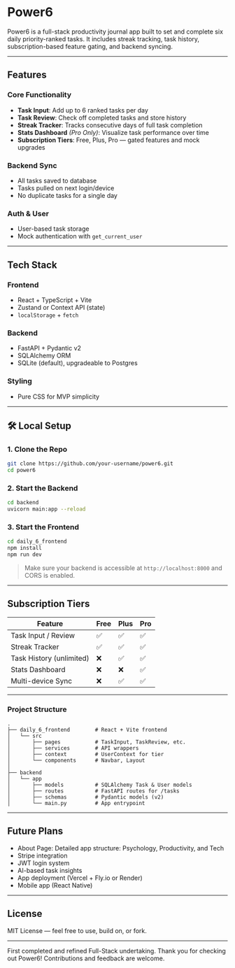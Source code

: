 # Power6

Power6 is a full-stack productivity journal app built to set and complete six daily priority-ranked tasks. It includes streak tracking, task history, subscription-based feature gating, and backend syncing.

---

##  Features

### Core Functionality
- **Task Input**: Add up to 6 ranked tasks per day
- **Task Review**: Check off completed tasks and store history
- **Streak Tracker**: Tracks consecutive days of full task completion
- **Stats Dashboard** *(Pro Only)*: Visualize task performance over time
- **Subscription Tiers**: Free, Plus, Pro — gated features and mock upgrades

###  Backend Sync
- All tasks saved to database
- Tasks pulled on next login/device
- No duplicate tasks for a single day

###  Auth & User
- User-based task storage
- Mock authentication with `get_current_user`

---

##  Tech Stack

### Frontend
- React + TypeScript + Vite
- Zustand or Context API (state)
- `localStorage` + `fetch`

### Backend
- FastAPI + Pydantic v2
- SQLAlchemy ORM
- SQLite (default), upgradeable to Postgres

### Styling
- Pure CSS for MVP simplicity

---

## 🛠 Local Setup

### 1. Clone the Repo
```bash
git clone https://github.com/your-username/power6.git
cd power6
```

### 2. Start the Backend
```bash
cd backend
uvicorn main:app --reload
```

### 3. Start the Frontend
```bash
cd daily_6_frontend
npm install
npm run dev
```

> Make sure your backend is accessible at `http://localhost:8000` and CORS is enabled.

---

## Subscription Tiers
| Feature                  | Free | Plus | Pro  |
|--------------------------|------|------|------|
| Task Input / Review      | ✅   | ✅   | ✅   |
| Streak Tracker           | ✅   | ✅   | ✅   |
| Task History (unlimited) | ❌   | ✅   | ✅   |
| Stats Dashboard          | ❌   | ❌   | ✅   |
| Multi-device Sync        | ❌   | ✅   | ✅   |

---

### Project Structure
```
.
├── daily_6_frontend        # React + Vite frontend
│   └── src
│       ├── pages           # TaskInput, TaskReview, etc.
│       ├── services        # API wrappers
│       ├── context         # UserContext for tier
│       └── components      # Navbar, Layout
│
├── backend
│   └── app
│       ├── models          # SQLAlchemy Task & User models
│       ├── routes          # FastAPI routes for /tasks
│       ├── schemas         # Pydantic models (v2)
│       └── main.py         # App entrypoint
```

---

## Future Plans
- About Page: Detailed app structure: Psychology, Productivity, and Tech
- Stripe integration
- JWT login system
- AI-based task insights
- App deployment (Vercel + Fly.io or Render)
- Mobile app (React Native)

---

## License
MIT License — feel free to use, build on, or fork.

---

First completed and refined Full-Stack undertaking. Thank you for checking out Power6! Contributions and feedback are welcome.
